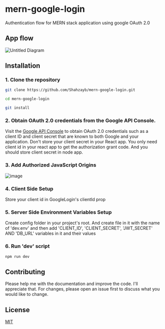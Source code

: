 # mern-google-login
Authentication flow for MERN stack application using google OAuth 2.0

## App flow

![Untitled Diagram](https://user-images.githubusercontent.com/29760858/65579674-a4d22c00-df91-11e9-8303-dc97e5bb0dbf.png)

## Installation

### 1. Clone the repository

```bash
git clone https://github.com/Shahzayb/mern-google-login.git

cd mern-google-login

git install
```

### 2. Obtain OAuth 2.0 credentials from the Google API Console.
Visit the [Google API Console](https://console.developers.google.com/) to obtain OAuth 2.0 credentials such as a client ID and client secret that are known to both Google and your application. Don't store your client secret in your React app. You only need client id in your react app to get the authorization grant code. And you should store client secret in node app.

### 3. Add Authorized JavaScript Origins
![image](https://user-images.githubusercontent.com/29760858/65581115-596d4d00-df94-11e9-8976-b1cbcaaffdbd.png)


### 4. Client Side Setup
Store your client id in GoogleLogin's clientId prop

### 5. Server Side Environment Variables Setup

Create config folder in your project's root. And create file in it with the name of 'dev.env' and then add 'CLIENT_ID', 'CLIENT_SECRET', 'JWT_SECRET' AND 'DB_URL' variables in it and their values

### 6. Run 'dev' script
```bash
npm run dev
```

## Contributing
Please help me with the documentation and improve the code.
I'll appreciate that. For changes, please open an issue first to discuss what you would like to change.

## License
[MIT](https://choosealicense.com/licenses/mit/)
